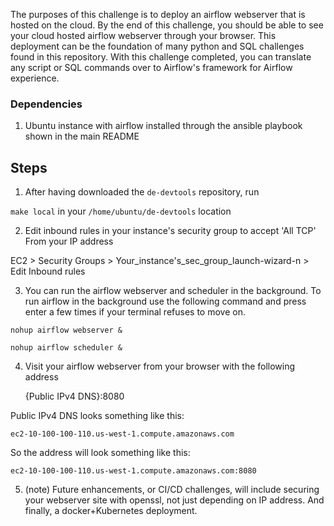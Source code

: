 The purposes of this challenge is to deploy an airflow webserver that is hosted on the cloud. 
By the end of this challenge, you should be able to see your cloud hosted airflow webserver through your browser.
This deployment can be the foundation of many python and SQL challenges found in this repository. 
With this challenge completed, you can translate any script or SQL commands over to Airflow's framework for Airflow experience.


### Dependencies
1. Ubuntu instance with airflow installed through the ansible playbook shown in the main README

## Steps
1. After having downloaded the `de-devtools` repository, run 

`make local` in your `/home/ubuntu/de-devtools` location

2. Edit inbound rules in your instance's security group to accept 'All TCP' From your IP address

EC2 > Security Groups > Your_instance's_sec_group_launch-wizard-n > Edit Inbound rules

3. You can run the airflow webserver and scheduler in the background. To run airflow in the background use the following command and press enter a few times if your terminal refuses to move on.

`nohup airflow webserver &`

`nohup airflow scheduler &`


4. Visit your airflow webserver from your browser with the following address

    {Public IPv4 DNS}:8080
    
Public IPv4 DNS looks something like this:

    ec2-10-100-100-110.us-west-1.compute.amazonaws.com
    
So the address will look something like this:

    ec2-10-100-100-110.us-west-1.compute.amazonaws.com:8080
    

5. (note) Future enhancements, or CI/CD challenges, will include securing your webserver site with openssl, not just depending on IP address. 
And finally, a docker+Kubernetes deployment.
